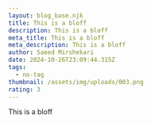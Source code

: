 ```yaml
---
layout: blog_base.njk
title: This is a bloff
description: This is a bloff
meta_title: This is a bloff
meta_description: This is a bloff
author: Saeed Mirshekari
date: 2024-10-26T23:09:44.315Z
tags:
  - no-tag
thumbnail: /assets/img/uploads/003.png
rating: 3
---
```

This is a bloff